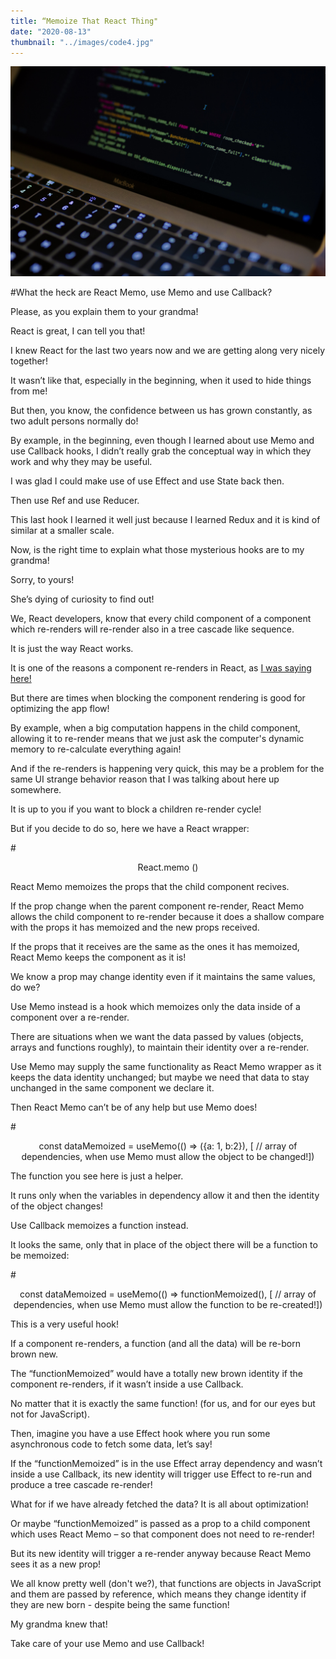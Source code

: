 ```yaml
---
title: “Memoize That React Thing"
date: "2020-08-13"
thumbnail: "../images/code4.jpg"
---
```


![Memoization](../images/code4.jpg)

#What the heck are React Memo, use Memo and use Callback?

Please, as you explain them to your grandma!

React is great, I can tell you that!

I knew React for the last two years now and we are getting along very nicely together!

It wasn’t like that, especially in the beginning, when it used to hide things from me!

But then, you know, the confidence between us has grown constantly, as two adult persons normally do!

By example, in the beginning, even though I learned about use Memo and use Callback hooks, I didn’t really grab the conceptual way in which they work and why they may be useful.

I was glad I could make use of use Effect and use State back then.

Then use Ref and use Reducer.

This last hook I learned it well just because I learned Redux and it is kind of similar at a smaller scale.

Now, is the right time to explain what those mysterious hooks are to my grandma!

Sorry, to yours!

She’s dying of curiosity to find out!

We, React developers, know that every child component of a component which re-renders will re-render also in a tree cascade like sequence.

It is just the way React works.

It is one of the reasons a component re-renders in React, as <a href="https://bogdan.digital/immutabil-react/" target="_blank">I was saying here!</a>

But there are times when blocking the component rendering is good for optimizing the app flow!

By example, when a big computation happens in the child component, allowing it to re-render means that we just ask the computer's dynamic memory to re-calculate everything again!

And if the re-renders is happening very quick, this may be a problem for the same UI strange behavior reason that I was talking about here up somewhere.

It is up to you if you want to block a children re-render cycle!

But if you decide to do so, here we have a React wrapper:

#<center>React.memo (<MyComponent />)</center>

React Memo memoizes the props that the child component recives.

If the prop change when the parent component re-render, React Memo allows the child component to re-render because it does a shallow compare with the props it has memoized and the new props received.

If the props that it receives are the same as the ones it has memoized, React Memo keeps the component as it is!

We know a prop may change identity even if it maintains the same values, do we?

Use Memo instead is a hook which memoizes only the data inside of a component over a re-render.

There are situations when we want the data passed by values (objects, arrays and functions roughly), to maintain their identity over a re-render.

Use Memo may supply the same functionality as React Memo wrapper as it keeps the data identity unchanged; but maybe we need that data to stay unchanged in the same component we declare it.

Then React Memo can’t be of any help but use Memo does!

#<center>const dataMemoized = useMemo(() => ({a: 1, b:2}), [ // array of dependencies, when use Memo must allow the object to be changed!])</center>

The function you see here is just a helper.

It runs only when the variables in dependency allow it and then the identity of the object changes!

Use Callback memoizes a function instead.

It looks the same, only that in place of the object there will be a function to be memoized:

#<center>const dataMemoized = useMemo(() => functionMemoized(), [ // array of dependencies, when use Memo must allow the function to be re-created!])</center>

This is a very useful hook!

If a component re-renders, a function (and all the data) will be re-born brown new.

The “functionMemoized” would have a totally new brown identity if the component re-renders, if it wasn’t inside a use Callback.

No matter that it is exactly the same function! (for us, and for our eyes but not for JavaScript).

Then, imagine you have a use Effect hook where you run some asynchronous code to fetch some data, let’s say!

If the “functionMemoized” is in the use Effect array dependency and wasn’t inside a use Callback, its new identity will trigger use Effect to re-run and produce a tree cascade re-render!

What for if we have already fetched the data? It is all about optimization!

Or maybe “functionMemoized” is passed as a prop to a child component which uses React Memo – so that component does not need to re-render!

But its new identity will trigger a re-render anyway because React Memo sees it as a new prop!

We all know pretty well (don't we?), that functions are objects in JavaScript and them are passed by reference, which means they change identity if they are new born - despite being the same function!

My grandma knew that!

Take care of your use Memo and use Callback!
